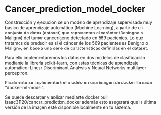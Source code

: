 # Cancer_prediction_model_docker
Construcción y ejecución de un modelo de aprendizaje supervisado muy básico de aprendizaje automático (Machine Learning), a partir de un conjunto de datos (dataset) que representan el carácter (Beningno o Maligno) del tumor cancerígeno detectado en 569 pacientes. Lo que tratamos de predecir es si el cáncer de los 569 pacientes es Benigno o Maligno, en base a una serie de características definidas en el dataset.

Para ello implementaremos los datos en dos modelos de clasificación mediante la librería scikit-learn, con estas técnicas de aprendizaje automático: Linear Discriminant Analysis y Neural Networks multilayer perceptron.

Finalmente se implementará el modelo en una imagen de docker llamada “docker-ml-model”.

Se puede descargar y aplicar mediante docker pull isaac31120/cancer_prediction_docker además esto asegurará que la última versión de la imagen esté disponible localmente en tu sistema.


